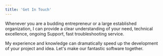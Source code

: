 ```yaml
---
title: 'Get In Touch'
---
```


Whenever you are a budding entrepreneur or a large established organization, I can provide a clear understanding of your need, technical excellence, ongoing Support, fast troubleshooting service.

My experience and knowledge can dramatically speed up the development of your project and idea. Let's make our fantastic software together.
